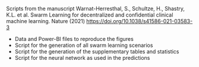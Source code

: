 Scripts from the manuscript Warnat-Herresthal, S., Schultze, H., Shastry, K.L. et al. Swarm Learning for decentralized and confidential clinical machine learning. Nature (2021) https://doi.org/10.1038/s41586-021-03583-3 

- Data and Power-BI files to reproduce the figures
- Script for the generation of all swarm learning scenarios  
- Script for the generation of the supplementary tables and statistics
- Script for the neural network as used in the predictions
